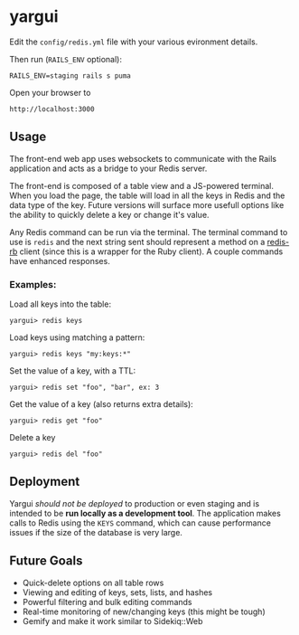 # yargui

Edit the `config/redis.yml` file with your various evironment details.

Then run (`RAILS_ENV` optional):

    RAILS_ENV=staging rails s puma

Open your browser to

    http://localhost:3000


## Usage

The front-end web app uses websockets to communicate with the Rails application and acts as a bridge to your Redis server.

The front-end is composed of a table view and a JS-powered terminal. When you load the page, the table will load in all the keys in Redis and the data type of the key. Future versions will surface more usefull options like the ability to quickly delete a key or change it's value.

Any Redis command can be run via the terminal. The terminal command to use is `redis` and the next string sent should represent a method on a [redis-rb](https://github.com/redis/redis-rb/blob/master/lib/redis.rb) client (since this is a wrapper for the Ruby client). A couple commands have enhanced responses.


### Examples:

Load all keys into the table:

    yargui> redis keys

Load keys using matching a pattern:

    yargui> redis keys "my:keys:*"

Set the value of a key, with a TTL:

    yargui> redis set "foo", "bar", ex: 3

Get the value of a key (also returns extra details):

    yargui> redis get "foo"

Delete a key

    yargui> redis del "foo"


## Deployment

Yargui *should not be deployed* to production or even staging and is intended to be **run locally as a development tool**. The application makes calls to Redis using the `KEYS` command, which can cause performance issues if the size of the database is very large.

## Future Goals

* Quick-delete options on all table rows
* Viewing and editing of keys, sets, lists, and hashes
* Powerful filtering and bulk editing commands
* Real-time monitoring of new/changing keys (this might be tough)
* Gemify and make it work similar to Sidekiq::Web

